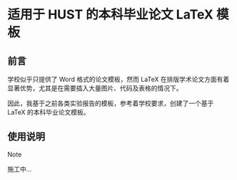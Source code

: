 # 适用于 HUST 的本科毕业论文 LaTeX 模板

## 前言

学校似乎只提供了 Word 格式的论文模板，然而 LaTeX 在排版学术论文方面有着显著优势，尤其是在需要插入大量图片、代码及表格的情况下。

因此，我基于之前各类实验报告的模板，参考着学校要求，创建了一个基于 LaTeX 的本科毕业论文模板。

## 使用说明

> [!NOTE]
> 施工中...
